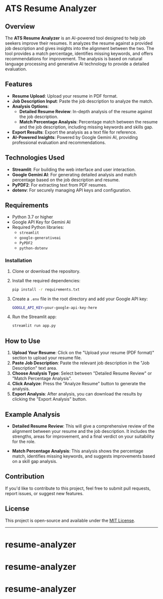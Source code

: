 # ATS Resume Analyzer

## Overview

The **ATS Resume Analyzer** is an AI-powered tool designed to help job seekers improve their resumes. It analyzes the resume against a provided job description and gives insights into the alignment between the two. The tool provides a match percentage, identifies missing keywords, and offers recommendations for improvement. The analysis is based on natural language processing and generative AI technology to provide a detailed evaluation.

## Features

- **Resume Upload**: Upload your resume in PDF format.
- **Job Description Input**: Paste the job description to analyze the match.
- **Analysis Options**: 
  - **Detailed Resume Review**: In-depth analysis of the resume against the job description.
  - **Match Percentage Analysis**: Percentage match between the resume and the job description, including missing keywords and skills gap.
- **Export Results**: Export the analysis as a text file for reference.
- **AI-Powered Insights**: Powered by Google Gemini AI, providing professional evaluation and recommendations.

## Technologies Used

- **Streamlit**: For building the web interface and user interaction.
- **Google Gemini AI**: For generating detailed analysis and match percentage based on the job description and resume.
- **PyPDF2**: For extracting text from PDF resumes.
- **dotenv**: For securely managing API keys and configuration.

## Requirements

- Python 3.7 or higher
- Google API Key for Gemini AI
- Required Python libraries:
  - `streamlit`
  - `google-generativeai`
  - `PyPDF2`
  - `python-dotenv`

### Installation

1. Clone or download the repository.
2. Install the required dependencies:

   ```bash
   pip install -r requirements.txt
   ```

3. Create a `.env` file in the root directory and add your Google API key:

   ```bash
   GOOGLE_API_KEY=your-google-api-key-here
   ```

4. Run the Streamlit app:

   ```bash
   streamlit run app.py
   ```

## How to Use

1. **Upload Your Resume**: Click on the "Upload your resume (PDF format)" section to upload your resume file.
2. **Paste Job Description**: Paste the relevant job description in the "Job Description" text area.
3. **Choose Analysis Type**: Select between "Detailed Resume Review" or "Match Percentage Analysis".
4. **Click Analyze**: Press the "Analyze Resume" button to generate the analysis.
5. **Export Analysis**: After analysis, you can download the results by clicking the "Export Analysis" button.

## Example Analysis

- **Detailed Resume Review**: This will give a comprehensive review of the alignment between your resume and the job description. It includes the strengths, areas for improvement, and a final verdict on your suitability for the role.
  
- **Match Percentage Analysis**: This analysis shows the percentage match, identifies missing keywords, and suggests improvements based on a skill gap analysis.

## Contribution

If you'd like to contribute to this project, feel free to submit pull requests, report issues, or suggest new features.

## License

This project is open-source and available under the [MIT License](LICENSE).

---
# resume-analyzer
# resume-analyzer
# resume-analyzer
